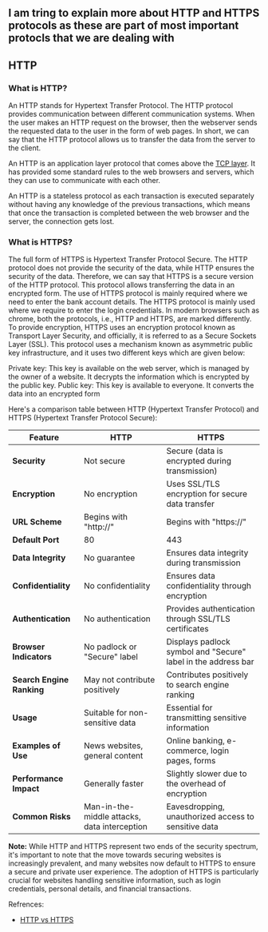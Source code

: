 ## I am tring to explain more about HTTP and HTTPS protocols as these are part of most important protocls that we are dealing with 

## HTTP 
### What is HTTP? 
An HTTP stands for Hypertext Transfer Protocol. The HTTP protocol provides communication between different communication systems. When the user makes an HTTP request on the browser, then the webserver sends the requested data to the user in the form of web pages. In short, we can say that the HTTP protocol allows us to transfer the data from the server to the client.

An HTTP is an application layer protocol that comes above the [TCP layer](https://github.com/AymanMoElhussiny/protocol-doc/blob/07446800c04923c8a1644b632145d204329659c9/TCP/README.md). It has provided some standard rules to the web browsers and servers, which they can use to communicate with each other.

An HTTP is a stateless protocol as each transaction is executed separately without having any knowledge of the previous transactions, which means that once the transaction is completed between the web browser and the server, the connection gets lost.


### What is HTTPS?
The full form of HTTPS is Hypertext Transfer Protocol Secure. The HTTP protocol does not provide the security of the data, while HTTP ensures the security of the data. Therefore, we can say that HTTPS is a secure version of the HTTP protocol. This protocol allows transferring the data in an encrypted form. The use of HTTPS protocol is mainly required where we need to enter the bank account details. The HTTPS protocol is mainly used where we require to enter the login credentials. In modern browsers such as chrome, both the protocols, i.e., HTTP and HTTPS, are marked differently. To provide encryption, HTTPS uses an encryption protocol known as Transport Layer Security, and officially, it is referred to as a Secure Sockets Layer (SSL). This protocol uses a mechanism known as asymmetric public key infrastructure, and it uses two different keys which are given below:

Private key: This key is available on the web server, which is managed by the owner of a website.
It decrypts the information which is encrypted by the public key.
Public key: This key is available to everyone. It converts the data into an encrypted form

Here's a comparison table between HTTP (Hypertext Transfer Protocol) and HTTPS (Hypertext Transfer Protocol Secure):

| Feature                            | HTTP                                | HTTPS                                               |
|------------------------------------|-------------------------------------|-----------------------------------------------------|
| **Security**                       | Not secure                          | Secure (data is encrypted during transmission)      |
| **Encryption**                     | No encryption                       | Uses SSL/TLS encryption for secure data transfer    |
| **URL Scheme**                     | Begins with "http://"                | Begins with "https://"                               |
| **Default Port**                   | 80                                  | 443                                                 |
| **Data Integrity**                 | No guarantee                        | Ensures data integrity during transmission          |
| **Confidentiality**                 | No confidentiality                  | Ensures data confidentiality through encryption     |
| **Authentication**                 | No authentication                   | Provides authentication through SSL/TLS certificates|
| **Browser Indicators**              | No padlock or "Secure" label        | Displays padlock symbol and "Secure" label in the address bar |
| **Search Engine Ranking**           | May not contribute positively      | Contributes positively to search engine ranking      |
| **Usage**                          | Suitable for non-sensitive data    | Essential for transmitting sensitive information     |
| **Examples of Use**                 | News websites, general content      | Online banking, e-commerce, login pages, forms        |
| **Performance Impact**              | Generally faster                    | Slightly slower due to the overhead of encryption   |
| **Common Risks**                    | Man-in-the-middle attacks, data interception | Eavesdropping, unauthorized access to sensitive data |

**Note:** While HTTP and HTTPS represent two ends of the security spectrum, it's important to note that the move towards securing websites is increasingly prevalent, and many websites now default to HTTPS to ensure a secure and private user experience. The adoption of HTTPS is particularly crucial for websites handling sensitive information, such as login credentials, personal details, and financial transactions.

Refrences:
- [HTTP vs HTTPS](https://www.javatpoint.com/http-vs-https)
